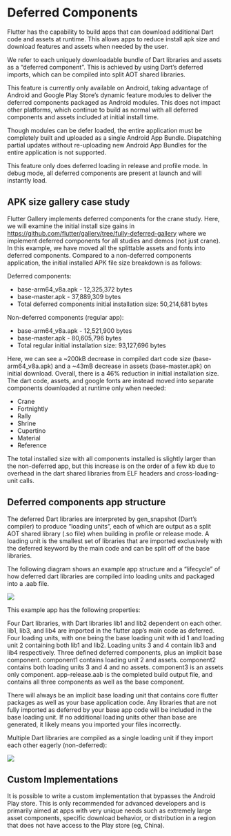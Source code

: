 # Deferred Components

Flutter has the capability to build apps that can download additional Dart code and assets at runtime. This allows apps to reduce install apk size and download features and assets when needed by the user.

We refer to each uniquely downloadable bundle of Dart libraries and assets as a “deferred component”. This is achieved by using Dart’s deferred imports, which can be compiled into split AOT shared libraries.

This feature is currently only available on Android, taking advantage of Android and Google Play Store’s dynamic feature modules to deliver the deferred components packaged as Android modules. This does not impact other platforms, which continue to build as normal with all deferred components and assets included at initial install time.

Though modules can be defer loaded, the entire application must be completely built and uploaded as a single Android App Bundle. Dispatching partial updates without re-uploading new Android App Bundles for the entire application is not supported.

This feature only does deferred loading in release and profile mode. In debug mode, all deferred components are present at launch and will instantly load.

## APK size gallery case study

Flutter Gallery implements deferred components for the crane study. Here, we will examine the initial install size gains in https://github.com/flutter/gallery/tree/fully-deferred-gallery where we implement deferred components for all studies and demos (not just crane). In this example, we have moved all the splittable assets and fonts into deferred components. Compared to a non-deferred components application, the initial installed APK file size breakdown is as follows:

Deferred components:

* base-arm64_v8a.apk - 12,325,372 bytes
* base-master.apk - 37,889,309 bytes
* Total deferred components initial installation size: 50,214,681 bytes

Non-deferred components (regular app):

* base-arm64_v8a.apk - 12,521,900 bytes
* base-master.apk - 80,605,796 bytes
* Total regular initial installation size: 93,127,696 bytes

Here, we can see a ~200kB decrease in compiled dart code size (base-arm64_v8a.apk) and a ~43mB decrease in assets (base-master.apk) on initial download. Overall, there is a 46% reduction in initial installation size. The dart code, assets, and google fonts are instead moved into separate components downloaded at runtime only when needed:

* Crane
* Fortnightly
* Rally
* Shrine
* Cupertino
* Material
* Reference

The total installed size with all components installed is slightly larger than the non-deferred app, but this increase is on the order of a few kb due to overhead in the dart shared libraries from ELF headers and cross-loading-unit calls.

## Deferred components app structure

The deferred Dart libraries are interpreted by gen_snapshot (Dart’s compiler) to produce “loading units”, each of which are output as a split AOT shared library (.so file) when building in profile or release mode. A loading unit is the smallest set of libraries that are imported exclusively with the deferred keyword by the main code and can be split off of the base libraries.

The following diagram shows an example app structure and a “lifecycle” of how deferred dart libraries are compiled into loading units and packaged into a .aab file.

![](https://raw.githubusercontent.com/flutter/engine/master/docs/deferred_components_architecture.svg)


This example app has the following properties:

Four Dart libraries, with Dart libraries lib1 and lib2 dependent on each other. lib1, lib3, and lib4 are imported in the flutter app’s main code as deferred.
Four loading units, with one being the base loading unit with id 1 and loading unit 2 containing both lib1 and lib2. Loading units 3 and 4 contain lib3 and lib4 respectively.
Three defined deferred components, plus an implicit base component. component1 contains loading unit 2 and assets. component2 contains both loading units 3 and 4 and no assets. component3 is an assets only component.
app-release.aab is the completed build output file, and contains all three components as well as the base component.

There will always be an implicit base loading unit that contains core flutter packages as well as your base application code. Any libraries that are not fully imported as deferred by your base app code will be included in the base loading unit. If no additional loading units other than base are generated, it likely means you imported your files incorrectly.

Multiple Dart libraries are compiled as a single loading unit if they import each other eagerly  (non-deferred):

![](https://raw.githubusercontent.com/flutter/engine/master/docs/dart_split_aot_compilation.svg)

## Custom Implementations

It is possible to write a custom implementation that bypasses the Android Play store. This is only recommended for advanced developers and is primarily aimed at apps with very unique needs such as extremely large asset components, specific download behavior, or distribution in a region that does not have access to the Play store (eg, China).
